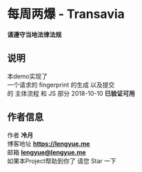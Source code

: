 # 每周两爆 - Transavia
**请遵守当地法律法规**  
## 说明
本demo实现了  
一个请求的 fingerprint 的生成 以及提交  
的 主体流程  和 JS 部分 
2018-10-10 **已验证可用**
## 作者信息
作者 **冷月**  
博客地址 **https://lengyue.me**  
邮箱 **lengyue@lengyue.me**  
如果本Project帮助到你了 请您 Star 一下  